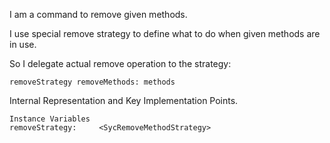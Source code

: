 I am a command to remove given methods.

I use special remove strategy to define what to do when given methods are in use.

So I delegate actual remove operation to the strategy: 

	removeStrategy removeMethods: methods
 
Internal Representation and Key Implementation Points.

    Instance Variables
	removeStrategy:		<SycRemoveMethodStrategy>